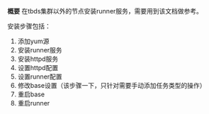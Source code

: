 **概要**
在tbds集群以外的节点安装runner服务，需要用到该文档做参考。

安装步骤包括：
1. 添加yum源
2. 安装runner服务
3. 安装httpd服务
4. 设置httpd配置
5. 设置runner配置
6. 修改base设置（该步骤一下，只针对需要手动添加任务类型的操作）
7. 重启base
8. 重启runner
